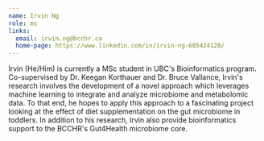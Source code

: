 ```yaml
---
name: Irvin Ng
role: ms
links:
  email: irvin.ng@bcchr.ca
  home-page: https://www.linkedin.com/in/irvin-ng-605424120/
---
```


Irvin (He/Him) is currently a MSc student in UBC's Bioinformatics program. Co-supervised by Dr. Keegan Korthauer and Dr. Bruce Vallance, Irvin's research involves the development of a novel approach which leverages machine learning to integrate and analyze microbiome and metabolomic data. To that end, he hopes to apply this approach to a fascinating project looking at the effect of diet supplementation on the gut microbiome in toddlers. In addition to his research, Irvin also provide bioinformatics support to the BCCHR's Gut4Health microbiome core. 


